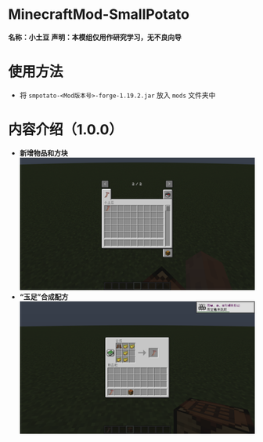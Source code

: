 # MinecraftMod-SmallPotato
**名称：小土豆**
**声明：本模组仅用作研究学习，无不良向导**

# 使用方法
  - 将 `smpotato-<Mod版本号>-forge-1.19.2.jar` 放入 `mods` 文件夹中

# 内容介绍（1.0.0）
  - **新增物品和方块**
    ![物品栏展示](./images/01.png)
  - **“玉足”合成配方**
    ![物品展示](./images/02.png)
